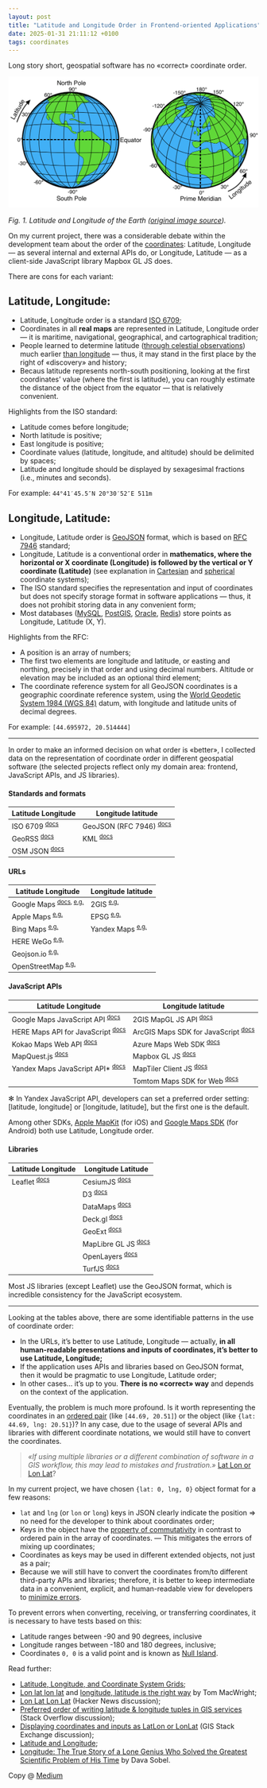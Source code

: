 ```yaml
---
layout: post
title: "Latitude and Longitude Order in Frontend-oriented Applications"
date: 2025-01-31 21:11:12 +0100
tags: coordinates
---
```


Long story short, geospatial software has no «correct» coordinate order.

![Latitude and Longitude of the Earth](/assets/2025-01-31/01-latitude-longitude.png)

_Fig. 1. Latitude and Longitude of the Earth ([original image source](https://commons.wikimedia.org/wiki/File:Latitude_and_Longitude_of_the_Earth.svg))._

On my current project, there was a considerable debate within the development team about the order of the [coordinates](https://en.wikipedia.org/wiki/Geographic_coordinate_system): Latitude, Longitude — as several internal and external APIs do, or Longitude, Latitude — as a client-side JavaScript library Mapbox GL JS does.

There are cons for each variant:

## Latitude, Longitude:

- Latitude, Longitude order is a standard [ISO 6709](https://en.wikipedia.org/wiki/ISO_6709);
- Coordinates in all **real maps** are represented in Latitude, Longitude order — it is maritime, navigational, geographical, and cartographical tradition;
- People learned to determine latitude ([through celestial observations](https://en.wikipedia.org/wiki/Celestial_navigation)) much earlier [than longitude](https://en.wikipedia.org/wiki/History_of_longitude) — thus, it may stand in the first place by the right of «discovery» and history;
- Becaus latitude represents north-south positioning, looking at the first coordinates’ value (where the first is latitude), you can roughly estimate the distance of the object from the equator — that is relatively convenient.

Highlights from the ISO standard:

- Latitude comes before longitude;
- North latitude is positive;
- East longitude is positive;
- Coordinate values (latitude, longitude, and altitude) should be delimited by spaces;
- Latitude and longitude should be displayed by sexagesimal fractions (i.e., minutes and seconds).

For example: `44°41′45.5″N 20°30′52″E 511m`

## Longitude, Latitude:

- Longitude, Latitude order is [GeoJSON](https://geojson.org) format, which is based on [RFC 7946](https://datatracker.ietf.org/doc/html/rfc7946) standard;
- Longitude, Latitude is a conventional order in **mathematics, where the horizontal or X coordinate (Longitude) is followed by the vertical or Y coordinate (Latitude)** (see explanation in [Cartesian](https://en.wikipedia.org/wiki/Cartesian_coordinate_system) and [spherical](https://en.wikipedia.org/wiki/Spherical_coordinate_system) coordinate systems);
- The ISO standard specifies the representation and input of coordinates but does not specify storage format in software applications — thus, it does not prohibit storing data in any convenient form;
- Most databases ([MySQL](https://dev.mysql.com/doc/refman/8.4/en/gis-point-property-functions.html), [PostGIS](https://postgis.net/documentation/tips/lon-lat-or-lat-lon/), [Oracle](https://docs.oracle.com/en/database/oracle/oracle-database/19/spatl/coordinate-systems-concepts.html#GUID-5CDBB4BD-2721-43A1-99DD-C195B909F85B), [Redis](https://redis.io/docs/latest/develop/interact/search-and-query/advanced-concepts/geo/)) store points as Longitude, Latitude (X, Y).

Highlights from the RFC:

- A position is an array of numbers;
- The first two elements are longitude and latitude, or easting and northing, precisely in that order and using decimal numbers. Altitude or elevation may be included as an optional third element;
- The coordinate reference system for all GeoJSON coordinates is a geographic coordinate reference system, using the [World Geodetic System 1984 (WGS 84)](https://en.wikipedia.org/wiki/World_Geodetic_System#WGS_84) datum, with longitude and latitude units of decimal degrees.

For example: `[44.695972, 20.514444]`

---

In order to make an informed decision on what order is «better», I collected data on the representation of coordinate order in different geospatial software (the selected projects reflect only my domain area: frontend, JavaScript APIs, and JS libraries).

#### Standards and formats

| Latitude Longitude                                                          | Longitude latitude                                                                                             |
| --------------------------------------------------------------------------- | -------------------------------------------------------------------------------------------------------------- |
| ISO 6709 <sup>[docs](https://en.wikipedia.org/wiki/ISO_6709)</sup>          | GeoJSON (RFC 7946) <sup>[docs](https://datatracker.ietf.org/doc/html/rfc7946#section-4)</sup>                  |
| GeoRSS <sup>[docs](https://www.ogc.org/publications/standard/georss/)</sup> | KML <sup>[docs](https://developers.google.com/kml/documentation/kmlreference#elements-specific-to-point)</sup> |
| OSM JSON <sup>[docs](https://wiki.openstreetmap.org/wiki/OSM_JSON)</sup>    |                                                                                                                |

#### URLs

| Latitude Longitude                                                                                                                                                                      | Longitude latitude                                                                       |
| --------------------------------------------------------------------------------------------------------------------------------------------------------------------------------------- | ---------------------------------------------------------------------------------------- |
| Google Maps <sup>[docs](https://developers.google.com/maps/documentation/urls/get-started#constructing-valid-urls), [e.g.](https://www.google.com/maps/@44.8198261,20.436645,16z)</sup> | 2GIS <sup>[e.g.](https://2gis.ae/dubai/geo/13933647002594323/55.27434%2C25.197091)</sup> |
| Apple Maps <sup>[e.g.](https://beta.maps.apple.com/?ll=44.818161959837006%2C20.443788177820323&spn=0.040468247493485876%2C0.09146203301651212)</sup>                                    | EPSG <sup>[e.g.](https://epsg.io/map#srs=4326&x=20.442413&y=44.819579&z=17)</sup>        |
| Bing Maps <sup>[e.g.](https://www.bing.com/maps?cp=44.823653%7E20.450316&lvl=17.5)</sup>                                                                                                | Yandex Maps <sup>[e.g.](https://yandex.com/maps/?ll=20.453578%2C44.817094)</sup>         |
| HERE WeGo <sup>[e.g.](https://maps.here.com/?map=44.82377,20.45185)</sup>                                                                                                               |                                                                                          |
| Geojson.io <sup>[e.g.](https://geojson.io/#id=gist:anonymous/&map=15.87/44.823377/20.448848)</sup>                                                                                      |                                                                                          |
| OpenStreetMap <sup>[e.g.](https://www.openstreetmap.org/#map=19/44.823027/20.447236)</sup>                                                                                              |                                                                                          |

#### JavaScript APIs

| Latitude Longitude                                                                                                                              | Longitude latitude                                                                                                                            |
| ----------------------------------------------------------------------------------------------------------------------------------------------- | --------------------------------------------------------------------------------------------------------------------------------------------- |
| Google Maps JavaScript API <sup>[docs](https://developers.google.com/maps/documentation/javascript/reference/coordinates)</sup>                 | 2GIS MapGL JS API <sup>[docs](https://docs.2gis.com/en/mapgl/reference/Map)</sup>                                                             |
| HERE Maps API for JavaScript <sup>[docs](https://www.here.com/docs/bundle/maps-api-for-javascript-api-reference/page/H.Map.html#.Options)</sup> | ArcGIS Maps SDK for JavaScript <sup>[docs](https://developers.arcgis.com/javascript/latest/maps-2d/#set-the-visible-portion-of-the-map)</sup> |
| Kokao Maps Web API <sup>[docs](https://apis.map.kakao.com/web/documentation/#LatLng)</sup>                                                      | Azure Maps Web SDK <sup>[docs](https://learn.microsoft.com/en-us/azure/azure-maps/how-to-use-map-control)</sup>                               |
| MapQuest.js <sup>[docs](https://developer.mapquest.com/documentation/sdks/mapquest-js/)</sup>                                                   | Mapbox GL JS <sup>[docs](https://docs.mapbox.com/mapbox-gl-js/api/geography/#lnglat)</sup>                                                    |
| Yandex Maps JavaScript API\* <sup>[docs](https://yandex.com/dev/jsapi-v2-1/doc/en/v2-1/ref/reference/meta#coordinatesOrder)</sup>               | MapTiler Client JS <sup>[docs](https://docs.maptiler.com/client-js/coordinates/)</sup>                                                        |
|                                                                                                                                                 | Tomtom Maps SDK for Web <sup>[docs](https://developer.tomtom.com/maps-sdk-web-js/documentation#Maps.LngLat)</sup>                             |

✻ In Yandex JavaScript API, developers can set a preferred order setting: [latitude, longitude] or [longitude, latitude], but the first one is the default.

Among other SDKs, [Apple MapKit](https://developer.apple.com/documentation/mapkitjs/mapkit.coordinate/mapkit.coordinate) (for iOS) and [Google Maps SDK](https://developers.google.com/maps/documentation/android-sdk/coordinates) (for Android) both use Latitude, Longitude order.

#### Libraries

| Latitude Longitude                                                     | Longitude Latitude                                                                                    |
| ---------------------------------------------------------------------- | ----------------------------------------------------------------------------------------------------- |
| Leaflet <sup>[docs](https://leafletjs.com/reference.html#latlng)</sup> | CesiumJS <sup>[docs](https://cesium.com/learn/cesiumjs-learn/cesiumjs-quickstart/)</sup>              |
|                                                                        | D3 <sup>[docs](https://github.com/d3/d3-geo)</sup>                                                    |
|                                                                        | DataMaps <sup>[docs](https://github.com/markmarkoh/datamaps/blob/master/README.md)</sup>              |
|                                                                        | Deck.gl <sup>[docs](https://deck.gl/docs/developer-guide/coordinate-systems)</sup>                    |
|                                                                        | GeoExt <sup>[docs](https://geoext.github.io/geoext/)</sup>                                            |
|                                                                        | MapLibre GL JS <sup>[docs](https://maplibre.org/maplibre-gl-js/docs/API/classes/LngLat/)</sup>        |
|                                                                        | OpenLayers <sup>[docs](https://openlayers.org/en/latest/apidoc/module-ol_proj.html#.fromLonLat)</sup> |
|                                                                        | TurfJS <sup>[docs](https://turfjs.org/docs/getting-started)</sup>                                     |

Most JS libraries (except Leaflet) use the GeoJSON format, which is incredible consistency for the JavaScript ecosystem.

---

Looking at the tables above, there are some identifiable patterns in the use of coordinate order:

- In the URLs, it’s better to use Latitude, Longitude — actually, **in all human-readable presentations and inputs of coordinates, it’s better to use Latitude, Longitude;**
- If the application uses APIs and libraries based on GeoJSON format, then it would be pragmatic to use Longitude, Latitude order;
- In other cases… it’s up to you. **There is no «correct» way** and depends on the context of the application.

Eventually, the problem is much more profound. Is it worth representing the coordinates in an [ordered pair](https://en.wikipedia.org/wiki/Ordered_pair) (like `[44.69, 20.51]`) or the object (like `{lat: 44.69, lng: 20.51}`)? In any case, due to the usage of several APIs and libraries with different coordinate notations, we would still have to convert the coordinates.

> _«If using multiple libraries or a different combination of software in a GIS workflow, this may lead to mistakes and frustration.»_ [Lat Lon or Lon Lat](https://observablehq.com/@clhenrick/lat-lon-or-lon-lat)?

In my current project, we have chosen `{lat: 0, lng, 0}` object format for a few reasons:

- `lat` and `lng` (or `lon` or `long`) keys in JSON clearly indicate the position ⇒ no need for the developer to think about coordinates order;
- Keys in the object have the [property of commutativity](https://en.wikipedia.org/wiki/Commutative_property) in contrast to ordered pain in the array of coordinates. — This mitigates the errors of mixing up coordinates;
- Coordinates as keys may be used in different extended objects, not just as a pair;
- Because we will still have to convert the coordinates from/to different third-party APIs and libraries; therefore, it is better to keep intermediate data in a convenient, explicit, and human-readable view for developers to [minimize errors](https://adequatica.github.io/2022/09/26/field-notes-in-software-testing.html#on-coordinates).

To prevent errors when converting, receiving, or transferring coordinates, it is necessary to have tests based on this:

- Latitude ranges between -90 and 90 degrees, inclusive
- Longitude ranges between -180 and 180 degrees, inclusive;
- Coordinates `0, 0` is a valid point and is known as [Null Island](https://en.wikipedia.org/wiki/Null_Island).

Read further:

- [Latitude, Longitude, and Coordinate System Grids](https://gisgeography.com/latitude-longitude-coordinates/);
- [Lon lat lon lat](https://macwright.com/lonlat/) and [longitude, latitude is the right way](https://macwright.com/2016/07/15/longitude-latitude-is-the-right-way) by Tom MacWright;
- [Lon Lat Lon Lat](https://news.ycombinator.com/item?id=30228981) (Hacker News discussion);
- [Preferred order of writing latitude & longitude tuples in GIS services](https://stackoverflow.com/questions/7309121/preferred-order-of-writing-latitude-longitude-tuples-in-gis-services) (Stack Overflow discussion);
- [Displaying coordinates and inputs as LatLon or LonLat](https://gis.stackexchange.com/questions/6037/displaying-coordinates-and-inputs-as-latlon-or-lonlat) (GIS Stack Exchange discussion);
- [Latitude and Longitude](https://www.open.edu/openlearn/history-the-arts/history/history-science-technology-and-medicine/history-science/latitude-and-longitude);
- [Longitude: The True Story of a Lone Genius Who Solved the Greatest Scientific Problem of His Time](https://www.amazon.com/Longitude-Genius-Greatest-Scientific-Problem/dp/080271529X) by Dava Sobel.

Copy @ [Medium](https://adequatica.medium.com/latitude-and-longitude-order-in-frontend-oriented-applications-0de61453ed4a)

